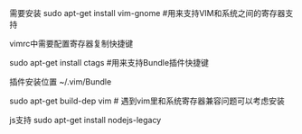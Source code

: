 需要安装
sudo apt-get install vim-gnome #用来支持VIM和系统之间的寄存器支持

vimrc中需要配置寄存器复制快捷键

sudo apt-get install ctags #用来支持Bundle插件快捷键

插件安装位置
~/.vim/Bundle


sudo apt-get build-dep vim # 遇到vim里和系统寄存器兼容问题可以考虑安装

js支持
sudo apt-get install nodejs-legacy
